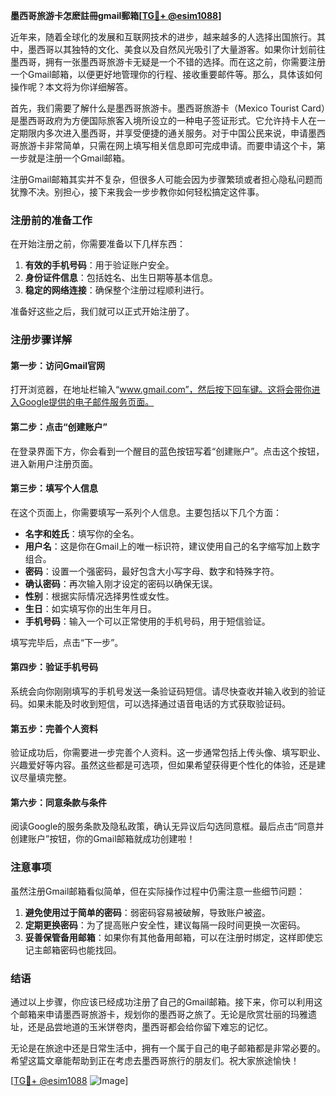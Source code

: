 **墨西哥旅游卡怎麽註冊gmail郵箱[[TG💪+ @esim1088](https://t.me/s/esim1088)]**

近年来，随着全球化的发展和互联网技术的进步，越来越多的人选择出国旅行。其中，墨西哥以其独特的文化、美食以及自然风光吸引了大量游客。如果你计划前往墨西哥，拥有一张墨西哥旅游卡无疑是一个不错的选择。而在这之前，你需要注册一个Gmail邮箱，以便更好地管理你的行程、接收重要邮件等。那么，具体该如何操作呢？本文将为你详细解答。

首先，我们需要了解什么是墨西哥旅游卡。墨西哥旅游卡（Mexico Tourist Card）是墨西哥政府为方便国际旅客入境所设立的一种电子签证形式。它允许持卡人在一定期限内多次进入墨西哥，并享受便捷的通关服务。对于中国公民来说，申请墨西哥旅游卡非常简单，只需在网上填写相关信息即可完成申请。而要申请这个卡，第一步就是注册一个Gmail邮箱。

注册Gmail邮箱其实并不复杂，但很多人可能会因为步骤繁琐或者担心隐私问题而犹豫不决。别担心，接下来我会一步步教你如何轻松搞定这件事。

### 注册前的准备工作

在开始注册之前，你需要准备以下几样东西：
1. **有效的手机号码**：用于验证账户安全。
2. **身份证件信息**：包括姓名、出生日期等基本信息。
3. **稳定的网络连接**：确保整个注册过程顺利进行。

准备好这些之后，我们就可以正式开始注册了。

### 注册步骤详解

#### 第一步：访问Gmail官网
打开浏览器，在地址栏输入“www.gmail.com”，然后按下回车键。这将会带你进入Google提供的电子邮件服务页面。

#### 第二步：点击“创建账户”
在登录界面下方，你会看到一个醒目的蓝色按钮写着“创建账户”。点击这个按钮，进入新用户注册页面。

#### 第三步：填写个人信息
在这个页面上，你需要填写一系列个人信息。主要包括以下几个方面：
- **名字和姓氏**：填写你的全名。
- **用户名**：这是你在Gmail上的唯一标识符，建议使用自己的名字缩写加上数字组合。
- **密码**：设置一个强密码，最好包含大小写字母、数字和特殊字符。
- **确认密码**：再次输入刚才设定的密码以确保无误。
- **性别**：根据实际情况选择男性或女性。
- **生日**：如实填写你的出生年月日。
- **手机号码**：输入一个可以正常使用的手机号码，用于短信验证。

填写完毕后，点击“下一步”。

#### 第四步：验证手机号码
系统会向你刚刚填写的手机号发送一条验证码短信。请尽快查收并输入收到的验证码。如果未能及时收到短信，可以选择通过语音电话的方式获取验证码。

#### 第五步：完善个人资料
验证成功后，你需要进一步完善个人资料。这一步通常包括上传头像、填写职业、兴趣爱好等内容。虽然这些都是可选项，但如果希望获得更个性化的体验，还是建议尽量填完整。

#### 第六步：同意条款与条件
阅读Google的服务条款及隐私政策，确认无异议后勾选同意框。最后点击“同意并创建账户”按钮，你的Gmail邮箱就成功创建啦！

### 注意事项

虽然注册Gmail邮箱看似简单，但在实际操作过程中仍需注意一些细节问题：
1. **避免使用过于简单的密码**：弱密码容易被破解，导致账户被盗。
2. **定期更换密码**：为了提高账户安全性，建议每隔一段时间更换一次密码。
3. **妥善保管备用邮箱**：如果你有其他备用邮箱，可以在注册时绑定，这样即使忘记主邮箱密码也能找回。

### 结语

通过以上步骤，你应该已经成功注册了自己的Gmail邮箱。接下来，你可以利用这个邮箱来申请墨西哥旅游卡，规划你的墨西哥之旅了。无论是欣赏壮丽的玛雅遗址，还是品尝地道的玉米饼卷肉，墨西哥都会给你留下难忘的记忆。

无论是在旅途中还是日常生活中，拥有一个属于自己的电子邮箱都是非常必要的。希望这篇文章能帮助到正在考虑去墨西哥旅行的朋友们。祝大家旅途愉快！

[[TG💪+ @esim1088](https://t.me/s/esim1088) ![Image](https://i.postimg.cc/4NQfJmqS/Snipaste-2025-05-13-00-14-12.png)]
